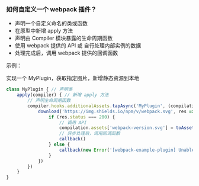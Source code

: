 ### 如何自定义一个 webpack 插件？

* 声明一个自定义命名的类或函数
* 在原型中新增 apply 方法
* 声明由 Compiler 模块暴露的生命周期函数
* 使用 webpack 提供的 API 或 自行处理内部实例的数据
* 处理完成后，调用 webpack 提供的回调函数


示例：

实现一个 MyPlugin，获取指定图片，新增静态资源到本地

```JavaScript
class MyPlugin { // 声明类
	apply(compiler) { // 新增 apply 方法
		// 声明生命周期函数
		compiler.hooks.additionalAssets.tapAsync('MyPlugin', (compilation, callback) => {
			download('https://img.shields.io/npm/v/webpack.svg', res => {
				if (res.status === 200) {
					// 调用 API
					compilation.assets['webpack-version.svg'] = toAsset(res)
					// 异步处理后，调用回调函数
					callback()
				} else {
					callback(new Error('[webpack-example-plugin] Unable to download the image'))
				}
			})
		})
	}
}
```